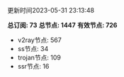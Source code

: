 更新时间2023-05-31 23:13:48

**总订阅: 73**
**总节点: 1447**
**有效节点: 726**
- v2ray节点: 567
- ss节点: 34
- trojan节点: 109
- ssr节点: 16
